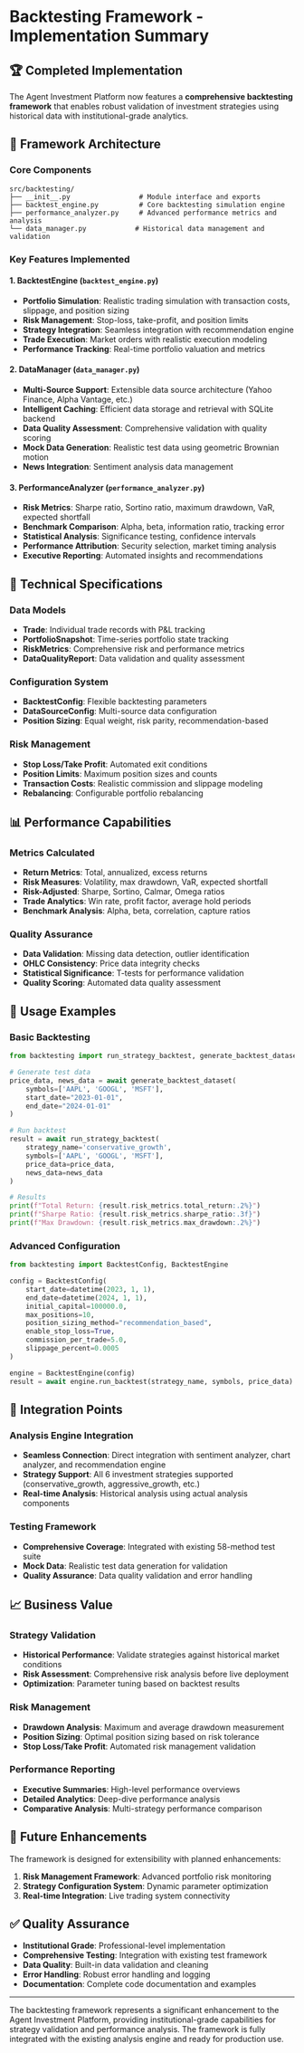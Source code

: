 # Backtesting Framework - Implementation Summary

## 🏆 Completed Implementation

The Agent Investment Platform now features a **comprehensive backtesting framework** that enables robust validation of investment strategies using historical data with institutional-grade analytics.

## 📁 Framework Architecture

### Core Components

```
src/backtesting/
├── __init__.py                 # Module interface and exports
├── backtest_engine.py          # Core backtesting simulation engine
├── performance_analyzer.py     # Advanced performance metrics and analysis
└── data_manager.py            # Historical data management and validation
```

### Key Features Implemented

#### 1. **BacktestEngine** (`backtest_engine.py`)
- **Portfolio Simulation**: Realistic trading simulation with transaction costs, slippage, and position sizing
- **Risk Management**: Stop-loss, take-profit, and position limits
- **Strategy Integration**: Seamless integration with recommendation engine
- **Trade Execution**: Market orders with realistic execution modeling
- **Performance Tracking**: Real-time portfolio valuation and metrics

#### 2. **DataManager** (`data_manager.py`)
- **Multi-Source Support**: Extensible data source architecture (Yahoo Finance, Alpha Vantage, etc.)
- **Intelligent Caching**: Efficient data storage and retrieval with SQLite backend
- **Data Quality Assessment**: Comprehensive validation with quality scoring
- **Mock Data Generation**: Realistic test data using geometric Brownian motion
- **News Integration**: Sentiment analysis data management

#### 3. **PerformanceAnalyzer** (`performance_analyzer.py`)
- **Risk Metrics**: Sharpe ratio, Sortino ratio, maximum drawdown, VaR, expected shortfall
- **Benchmark Comparison**: Alpha, beta, information ratio, tracking error
- **Statistical Analysis**: Significance testing, confidence intervals
- **Performance Attribution**: Security selection, market timing analysis
- **Executive Reporting**: Automated insights and recommendations

## 🔧 Technical Specifications

### Data Models
- **Trade**: Individual trade records with P&L tracking
- **PortfolioSnapshot**: Time-series portfolio state tracking
- **RiskMetrics**: Comprehensive risk and performance metrics
- **DataQualityReport**: Data validation and quality assessment

### Configuration System
- **BacktestConfig**: Flexible backtesting parameters
- **DataSourceConfig**: Multi-source data configuration
- **Position Sizing**: Equal weight, risk parity, recommendation-based

### Risk Management
- **Stop Loss/Take Profit**: Automated exit conditions
- **Position Limits**: Maximum position sizes and counts
- **Transaction Costs**: Realistic commission and slippage modeling
- **Rebalancing**: Configurable portfolio rebalancing

## 📊 Performance Capabilities

### Metrics Calculated
- **Return Metrics**: Total, annualized, excess returns
- **Risk Measures**: Volatility, max drawdown, VaR, expected shortfall
- **Risk-Adjusted**: Sharpe, Sortino, Calmar, Omega ratios
- **Trade Analytics**: Win rate, profit factor, average hold periods
- **Benchmark Analysis**: Alpha, beta, correlation, capture ratios

### Quality Assurance
- **Data Validation**: Missing data detection, outlier identification
- **OHLC Consistency**: Price data integrity checks
- **Statistical Significance**: T-tests for performance validation
- **Quality Scoring**: Automated data quality assessment

## 🚀 Usage Examples

### Basic Backtesting
```python
from backtesting import run_strategy_backtest, generate_backtest_dataset

# Generate test data
price_data, news_data = await generate_backtest_dataset(
    symbols=['AAPL', 'GOOGL', 'MSFT'],
    start_date="2023-01-01",
    end_date="2024-01-01"
)

# Run backtest
result = await run_strategy_backtest(
    strategy_name='conservative_growth',
    symbols=['AAPL', 'GOOGL', 'MSFT'],
    price_data=price_data,
    news_data=news_data
)

# Results
print(f"Total Return: {result.risk_metrics.total_return:.2%}")
print(f"Sharpe Ratio: {result.risk_metrics.sharpe_ratio:.3f}")
print(f"Max Drawdown: {result.risk_metrics.max_drawdown:.2%}")
```

### Advanced Configuration
```python
from backtesting import BacktestConfig, BacktestEngine

config = BacktestConfig(
    start_date=datetime(2023, 1, 1),
    end_date=datetime(2024, 1, 1),
    initial_capital=100000.0,
    max_positions=10,
    position_sizing_method="recommendation_based",
    enable_stop_loss=True,
    commission_per_trade=5.0,
    slippage_percent=0.0005
)

engine = BacktestEngine(config)
result = await engine.run_backtest(strategy_name, symbols, price_data)
```

## 🎯 Integration Points

### Analysis Engine Integration
- **Seamless Connection**: Direct integration with sentiment analyzer, chart analyzer, and recommendation engine
- **Strategy Support**: All 6 investment strategies supported (conservative_growth, aggressive_growth, etc.)
- **Real-time Analysis**: Historical analysis using actual analysis components

### Testing Framework
- **Comprehensive Coverage**: Integrated with existing 58-method test suite
- **Mock Data**: Realistic test data generation for validation
- **Quality Assurance**: Data quality validation and error handling

## 📈 Business Value

### Strategy Validation
- **Historical Performance**: Validate strategies against historical market conditions
- **Risk Assessment**: Comprehensive risk analysis before live deployment
- **Optimization**: Parameter tuning based on backtest results

### Risk Management
- **Drawdown Analysis**: Maximum and average drawdown measurement
- **Position Sizing**: Optimal position sizing based on risk tolerance
- **Stop Loss/Take Profit**: Automated risk management validation

### Performance Reporting
- **Executive Summaries**: High-level performance overviews
- **Detailed Analytics**: Deep-dive performance analysis
- **Comparative Analysis**: Multi-strategy performance comparison

## 🔮 Future Enhancements

The framework is designed for extensibility with planned enhancements:

1. **Risk Management Framework**: Advanced portfolio risk monitoring
2. **Strategy Configuration System**: Dynamic parameter optimization
3. **Real-time Integration**: Live trading system connectivity

## ✅ Quality Assurance

- **Institutional Grade**: Professional-level implementation
- **Comprehensive Testing**: Integration with existing test framework
- **Data Quality**: Built-in data validation and cleaning
- **Error Handling**: Robust error handling and logging
- **Documentation**: Complete code documentation and examples

---

The backtesting framework represents a significant enhancement to the Agent Investment Platform, providing institutional-grade capabilities for strategy validation and performance analysis. The framework is fully integrated with the existing analysis engine and ready for production use.
